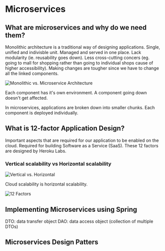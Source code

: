 # Microservices

## What are microservices and why do we need them?

Monolithic architecture is a traditional way of designing applications. Single, unified and indivisble unit. Managed and served in one place. Lack modularity (ie. reusability goes down). Less cross-cutting concers (eg. going to mall for shopping rather than going to individual shops cause of higher accessibility). Making changes are tougher since we have to change all the linked components. 

![Monolithic vs. Microservice Architecture](https://www.suse.com/c/wp-content/uploads/2021/09/rancher_blog_microservices-and-monolithic-architectures.jpg)

Each component has it's own environment. A component going down doesn't get affected.

In microservices, applications are broken down into smaller chunks. Each component is deployed individually. 

## What is 12-factor Application Design?

Important aspects that are required for our application to be enabled on the cloud. Required for building Software as a Service (SaaS). These 12 factors are designed by Heroku Labs. 

### Vertical scalability vs Horizontal scalability

![Vertical vs. Horizontal](https://media.geeksforgeeks.org/wp-content/cdn-uploads/20210209202449/Scaling-Concept.png)

Cloud scalability is horizontal scalability.

![12 Factors](https://media-exp1.licdn.com/dms/image/C5612AQFZiICWgTh2ig/article-cover_image-shrink_720_1280/0/1609225402751?e=1659571200&v=beta&t=kUvZ8IbJJfy7nSmDIezazUoCvH-MAyFrbLzFeGNpuIs)

## Implementing Microservices using Spring
DTO: data transfer object
DAO: data access object (collection of multiple DTOs)

## Microservices Design Patters